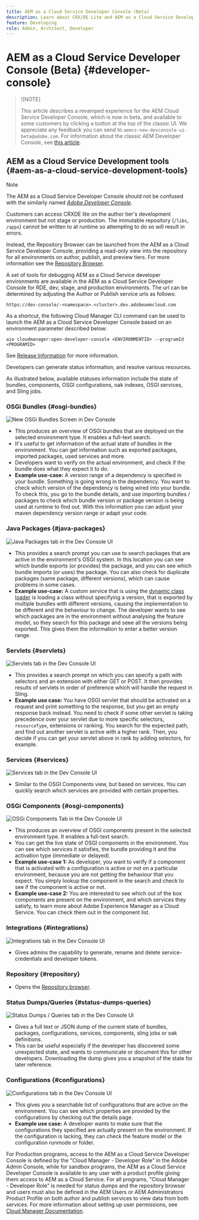 ```yaml
---
title: AEM as a Cloud Service Developer Console (Beta)
description: Learn about CRX/DE Lite and AEM as a Cloud Service Developer Console
feature: Developing
role: Admin, Architect, Developer
---
```


# AEM as a Cloud Service Developer Console (Beta) {#developer-console}

>![NOTE]
>
>This article describes a revamped experience for the AEM Cloud Service Developer Console, which is now in beta, and available to some customers by clicking a button at the top of the classic UI. We appreciate any feedback you can send to `aemcs-new-devconsole-ui-beta@adobe.com`. For information about the classic AEM Developer Console, see [this article](/help/implementing/developing/introduction/development-guidelines.md#crxde-lite-and-developer-console).

## AEM as a Cloud Service Development tools {#aem-as-a-cloud-service-development-tools}

>[!NOTE]
>The AEM as a Cloud Service Developer Console should not be confused with the similarly named [*Adobe Developer Console*](https://developer.adobe.com/developer-console/).
>

Customers can access CRXDE lite on the author tier's development environment but not stage or production. The immutable repository (`/libs`, `/apps`) cannot be written to at runtime so attempting to do so will result in errors.

Instead, the Repository Browser can be launched from the AEM as a Cloud Service Developer Console, providing a read-only view into the repository for all environments on author, publish, and preview tiers. For more information see the [Repository Browser](/help/implementing/developing/tools/repository-browser.md).

A set of tools for debugging AEM as a Cloud Service developer environments are available in the AEM as a Cloud Service Developer Console for RDE, dev, stage, and production environments. The url can be determined by adjusting the Author or Publish service urls as follows:

`https://dev-console/-<namespace>.<cluster>.dev.adobeaemcloud.com`

As a shortcut, the following Cloud Manager CLI command can be used to launch the AEM as a Cloud Service Developer Console based on an environment parameter described below:

`aio cloudmanager:open-developer-console <ENVIRONMENTID> --programId <PROGRAMID>`

See [Release Information](/help/release-notes/home.md) for more information.

Developers can generate status information, and resolve various resources.

As illustrated below, available statuses information include the state of bundles, components, OSGI configurations, oak indexes, OSGI services, and Sling jobs.

### OSGi Bundles {#osgi-bundles}

![New OSGi Bundles Screen in Dev Console](/help/implementing/developing/introduction/assets/osgi-bundles.png)

* This produces an overview of OSGI bundles that are deployed on the selected environment type. It enables a full-text search. 
* It's useful to get information of the actual state of bundles in the environment. You can get information such as exported packages, imported packages, used services and more. 
* Developers want to verify on the actual environment, and check if the bundle does what they expect it to do. 
* **Example use-case:** A version range of a dependency is specified in your bundle. Something is going wrong in the dependency. You want to check which version of the dependency is being wired into your bundle. To check this, you go to the bundle details, and use importing bundles / packages to check which bundle version or package version is being used at runtime to find out. With this information you can adjust your maven dependency version range or adapt your code.

### Java Packages {#java-packages}

![Java Packages tab in the Dev Console UI](/help/implementing/developing/introduction/assets/java-packages-dev-console-ui.png)

* This provides a search prompt you can use to search packages that are active in the environment's OSGI system. In this location you can see which bundle exports (or provides) the package, and you can see which bundle imports (or uses) the package. You can also check for duplicate packages (same package, different versions), which can cause problems in some cases. 
* **Example use-case:** A custom service that is using the [dynamic class loader](https://sling.apache.org/apidocs/sling9/org/apache/sling/commons/classloader/DynamicClassLoaderManager.html) is loading a class without specifying a version, that is exported by multiple bundles with different versions, causing the implementation to be different and the behaviour to change. The developer wants to see which packages are in the environment without analysing the feature model, so they search for this package and seee all the versions being exported. This gives them the information to enter a better version range. 

### Servlets {#servlets}

![Servlets tab in the Dev Console UI](/help/implementing/developing/introduction/assets/servlets-dev-console-ui.png)

* This provides a search prompt on which you can specify a path with selectors and an extension with either GET or POST. It then provides results of servlets in order of preference which will handle the request in Sling.
* **Example use case:** You have OSGI servlet that should be activated on a request and print something to the response, but you get an empty response back instead. You need to check if some other servlet is taking precedence over your servlet due to more specific selectors, `resourceType`, extensions or ranking. You search for the expected path, and find out another servlet is active with a higher rank. Then, you decide if you can get your servlet above in rank by adding selectors, for example. 

### Services {#services}

![Services tab in the Dev Console UI](/help/implementing/developing/introduction/assets/services-dev-console.png)

* Similar to the OSGI Components view, but based on services. You can quickly search which services are provided with certain properties. 

### OSGi Components {#osgi-components}

![OSGi Components Tab in the Dev Console UI](/help/implementing/developing/introduction/assets/osgi-components-dev-console.png)

* This produces an overview of OSGI components present in the selected environment type. It enables a full-text search. 
* You can get the live state of OSGI components in the environment. You can see which services it satisfies, the bundle providing it and the activation type (immediate or delayed).
* **Example use-case 1:** As developer, you want to verify if a component that is activated with a configuration is active or not on a particular environment, because you are not getting the behaviour that you expect. You simply lookup the component in the search and check to see if the component is active or not.
* **Example use-case 2:** You are interested to see which out of the box components are present on the environment, and which services they satisfy, to learn more about Adobe Experience Manager as a Cloud Service. You can check them out in the component list. 

### Integrations {#integrations}

![Integrations tab in the Dev Console UI](/help/implementing/developing/introduction/assets/integrations-dev-console-ui.png)

* Gives admins the capability to generate, rename and delete service-credentials and developer tokens.

### Repository {#repository}

* Opens the [Repository browser](/help/implementing/developing/tools/repository-browser.md).

### Status Dumps/Queries {#status-dumps-queries}

![Status Dumps / Queries tab in the Dev Console UI](/help/implementing/developing/introduction/assets/status-dumps-queries.png)

* Gives a full text or JSON dump of the current state of bundles, packages, configurations, services, components, sling jobs or oak definitions.
* This can be useful especially if the developer has discovered some unexpected state, and wants to communicate or document this for other developers. Downloading the dump gives you a snapshot of the state for later reference.

### Configurations {#configurations}

![Configurations tab in the Dev Console UI](/help/implementing/developing/introduction/assets/configurations-dev-console.png)

* This gives you a searchable list of configurations that are active on the environment. You can see which properties are provided by the configurations by checking out the details page.
* **Example use case:** A developer wants to make sure that the configurations they specified are actually present on the environment. If the configuration is lacking, they can check the feature model or the configuration runmode or folder.

For Production programs, access to the AEM as a Cloud Service Developer Console is defined by the "Cloud Manager - Developer Role" in the Adobe Admin Console, while for sandbox programs, the AEM as a Cloud Service Developer Console is available to any user with a product profile giving them access to AEM as a Cloud Service. For all programs, "Cloud Manager - Developer Role" is needed for status dumps and the repository browser and users must also be defined in the AEM Users or AEM Administrators Product Profile on both author and publish services to view data from both services. For more information about setting up user permissions, see [Cloud Manager Documentation](https://experienceleague.adobe.com/docs/experience-manager-cloud-manager/using/requirements/setting-up-users-and-roles.html).